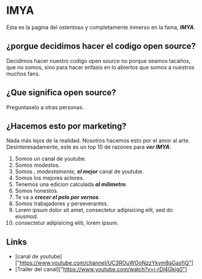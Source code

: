 # IMYA
Esta es la pagina del ostentoso y completamente inmerso en la fama, ___IMYA___.

## ¿porgue decidimos hacer el codigo open source?
Decidimos hacer nuestro codigo open source no porque seamos tacaños, que no
somos, sino para hacer enfasis en lo abiertos que somos a nuestros muchos fans.

## ¿Que significa open source?
Preguntaselo a otras personas.

## ¿Hacemos esto por marketing?
Nada más lejos de la realidad. Nosotros hacemos esto por el amor al arte.
Desinteresadamente, este es un top 10 de razones para ___ver IMYA___:
1. Somos un canal de youtube.
2. Somos modestos.
3. Somos *, modestamente,* ___el mejor___ canal de youtube.
4. Somos los mejores actores.
5. Tenemos una edicion calculada ___al milimetro___.
6. Somos honestos.
7. Te va a ___crecer el pelo por vernos___.
8. Somos trabajadores y perseverantes.
9. Lorem ipsum dolor sit amet, consectetur adipisicing elit, sed do eiusmod.
10. consectetur adipisicing eliti, lorem ipsum.

## Links
- [canal de youtube]["https://www.youtube.com/channel/UC3ROuWOoNzzYkvm8aGasfjQ"]
- [Trailer del canal]["https://www.youtube.com/watch?v=i-rDl4Gkig0"]
